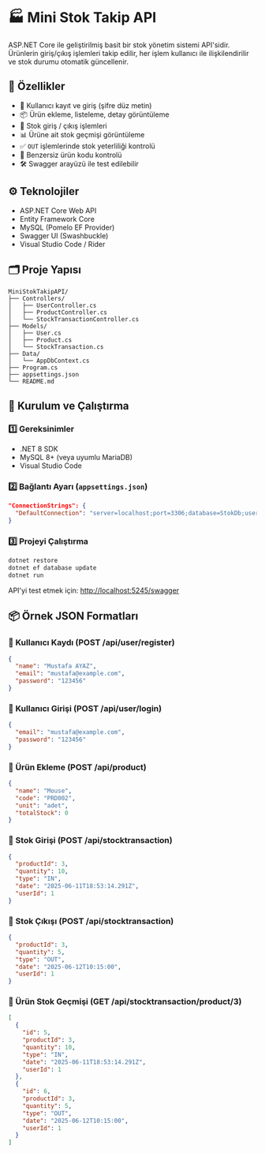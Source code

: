 # 🏭 Mini Stok Takip API

ASP.NET Core ile geliştirilmiş basit bir stok yönetim sistemi API'sidir. Ürünlerin giriş/çıkış işlemleri takip edilir, her işlem kullanıcı ile ilişkilendirilir ve stok durumu otomatik güncellenir.

## 🚀 Özellikler

- 👤 Kullanıcı kayıt ve giriş (şifre düz metin)
- 📦 Ürün ekleme, listeleme, detay görüntüleme
- 🔄 Stok giriş / çıkış işlemleri
- 📊 Ürüne ait stok geçmişi görüntüleme
- ✅ `OUT` işlemlerinde stok yeterliliği kontrolü
- 🧠 Benzersiz ürün kodu kontrolü
- 🛠️ Swagger arayüzü ile test edilebilir

## ⚙️ Teknolojiler

- ASP.NET Core Web API
- Entity Framework Core
- MySQL (Pomelo EF Provider)
- Swagger UI (Swashbuckle)
- Visual Studio Code / Rider

## 🗂️ Proje Yapısı

```
MiniStokTakipAPI/
├── Controllers/
│   ├── UserController.cs
│   ├── ProductController.cs
│   └── StockTransactionController.cs
├── Models/
│   ├── User.cs
│   ├── Product.cs
│   └── StockTransaction.cs
├── Data/
│   └── AppDbContext.cs
├── Program.cs
├── appsettings.json
└── README.md
```

## 🔧 Kurulum ve Çalıştırma

### 1️⃣ Gereksinimler

- .NET 8 SDK
- MySQL 8+ (veya uyumlu MariaDB)
- Visual Studio Code

### 2️⃣ Bağlantı Ayarı (`appsettings.json`)

```json
"ConnectionStrings": {
  "DefaultConnection": "server=localhost;port=3306;database=StokDb;user=root;password=yourpassword"
}
```

### 3️⃣ Projeyi Çalıştırma

```bash
dotnet restore
dotnet ef database update
dotnet run
```

API'yi test etmek için: [http://localhost:5245/swagger](http://localhost:5245/swagger)

## 📦 Örnek JSON Formatları

### 📌 Kullanıcı Kaydı (POST /api/user/register)

```json
{
  "name": "Mustafa AYAZ",
  "email": "mustafa@example.com",
  "password": "123456"
}
```

### 📌 Kullanıcı Girişi (POST /api/user/login)

```json
{
  "email": "mustafa@example.com",
  "password": "123456"
}
```

### 📌 Ürün Ekleme (POST /api/product)

```json
{
  "name": "Mouse",
  "code": "PRD002",
  "unit": "adet",
  "totalStock": 0
}
```

### 📌 Stok Girişi (POST /api/stocktransaction)

```json
{
  "productId": 3,
  "quantity": 10,
  "type": "IN",
  "date": "2025-06-11T18:53:14.291Z",
  "userId": 1
}
```

### 📌 Stok Çıkışı (POST /api/stocktransaction)

```json
{
  "productId": 3,
  "quantity": 5,
  "type": "OUT",
  "date": "2025-06-12T10:15:00",
  "userId": 1
}
```

### 📌 Ürün Stok Geçmişi (GET /api/stocktransaction/product/3)

```json
[
  {
    "id": 5,
    "productId": 3,
    "quantity": 10,
    "type": "IN",
    "date": "2025-06-11T18:53:14.291Z",
    "userId": 1
  },
  {
    "id": 6,
    "productId": 3,
    "quantity": 5,
    "type": "OUT",
    "date": "2025-06-12T10:15:00",
    "userId": 1
  }
]
```
